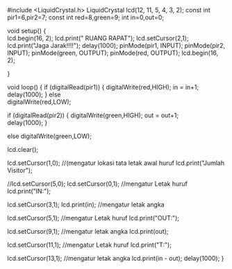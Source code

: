 #include <LiquidCrystal.h>
LiquidCrystal lcd(12, 11, 5, 4, 3, 2);
const int pir1=6,pir2=7;
const int red=8,green=9;
int in=0,out=0;

void setup() 
{  
  lcd.begin(16, 2); 
  lcd.print("   RUANG RAPAT");
  lcd.setCursor(2,1);
  lcd.print("Jaga Jarak!!!!");
  delay(1000);
  pinMode(pir1, INPUT);
  pinMode(pir2, INPUT);
  pinMode(green, OUTPUT);
  pinMode(red, OUTPUT);
  lcd.begin(16, 2);
  

}

void loop() 
{
 if (digitalRead(pir1))
 {
   digitalWrite(red,HIGH);
   in = in+1;
   delay(1000);
 }
  else  
   digitalWrite(red,LOW);
     
  if (digitalRead(pir2))
 {
   digitalWrite(green,HIGH);
   out = out+1;      
   delay(1000); 
 }
  
  else
   digitalWrite(green,LOW);
  
  
  lcd.clear();
  
  lcd.setCursor(1,0); //(mengatur lokasi tata letak awal huruf
  lcd.print("Jumlah Visitor");
  
  //lcd.setCursor(5,0);
  lcd.setCursor(0,1); //mengatur Letak huruf
  lcd.print("IN:");
  
  lcd.setCursor(3,1);
  lcd.print(in); //mengatur letak angka
  
  lcd.setCursor(5,1); //mengatur Letak huruf
  lcd.print("OUT:");
  
  lcd.setCursor(9,1); //mengatur letak angka
  lcd.print(out);
 
  
  lcd.setCursor(11,1); //mengatur Letak huruf
  lcd.print("T:");
  
  lcd.setCursor(13,1); //mengatur letak angka
  lcd.print(in - out);
  delay(1000); 
}
